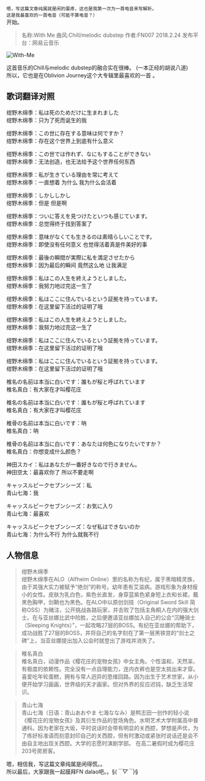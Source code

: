 `嗯，写这篇文章纯属就是闲的蛋疼，这也是我第一次为一首电音来写解析。`  
`这是我最喜欢的一首电音（可能不算电音？）`  
开始。  
>名称:With Me 曲风:Chill/melodic dubstep 作者:FN007 2018.2.24 发布平台：网易云音乐  

![With-Me](http://wx2.sinaimg.cn/mw690/0060lm7Tly1g179qtvxlij305j05ijt0.jpg)

这首音乐的Chill与melodic dubstep的融合实在很棒。 (一本正经的胡说八道)   
所以，它也是在Oblivion Journey这个大专辑里最喜欢的一首 。
##  歌词翻译对照  
绀野木绵季：私は死のためだけに生まれました   
绀野木绵季：只为了死而诞生的我  

绀野木绵季：この世に存在する意味は何ですか？  
绀野木绵季：存在这个世界上到底有什么意义  

绀野木绵季：この世では作れず、なにもすることができない  
绀野木绵季：无法创造，也无法给予这个世界任何东西  

绀野木绵季：私が生きている理由を常に考えて  
绀野木绵季：一直想着 为什么 我为什么会活着  

绀野木绵季：しかししかし  
绀野木绵季：但是 但是啊  

绀野木绵季：ついに答えを見つけたといつも感じています。  
绀野木绵季：总觉得终于找到答案了  

绀野木绵季：意味がなくても生きるのは素晴らしいことです。  
绀野木绵季：即使没有任何意义 也觉得活着真是件美好的事  

绀野木绵季：最後の瞬間が実際に私を満足させたから  
绀野木绵季：因为最后的瞬间 竟然这么地 让我满足  

绀野木绵季：私はこの人生を終えようとしました。  
绀野木绵季：我努力地过完这一生了  

绀野木绵季：私はここに住んでいるという証拠を持っています。  
绀野木绵季：在这里留下活过的证明了哦  

绀野木绵季：私はこの人生を終えようとしました。  
绀野木绵季：我努力地过完这一生了

绀野木绵季：私はここに住んでいるという証拠を持っています。  
绀野木绵季：在这里留下活过的证明了哦   

绀野木绵季：私はここに住んでいるという証拠を持っています。  
绀野木绵季：在这里留下活过的证明了哦  

椎名の名前は本当に白いです：誰もが桜と呼ばれています  
椎名真白：有大家在才叫樱花庄  

椎名の名前は本当に白いです：誰もが桜と呼ばれています  
椎名真白：有大家在才叫樱花庄  

椎骨の名前は本当に白いです：呐  
椎名真白：呐  

椎骨の名前は本当に白いです：あなたは何色になりたいですか？  
椎名真白：你想变成什么颜色？  

神田スカイ：私はあなたが一番好きなので行きません。  
神田空太：最喜欢你了 所以不要走啊  

キャッスルピークセブンシーズ：私  
青山七海：我  

キャッスルピークセブンシーズ：お気に入り  
青山七海：最喜欢  

キャッスルピークセブンシーズ：なぜ私はできないのか  
青山七海：为什么不行 为什么就我不行  

## 人物信息  

>绀野木绵季  
绀野木绵季在ALO（Alfheim Online）里的名称为有纪，属于黑暗精灵族，由于其强大实力被赋予“绝剑”的称号。幼年患有艾滋病。游戏形象为身材瘦小的女性。皮肤为乳白色，紫色长直发，身穿蓝紫色紧身短上衣和长裙，戴黑色胸甲，剑鞘也为黑色。在ALO中以原创剑技（Original Sword Skill 简称OSS）为赌注，公开挑战各路玩家，并击败了包括主角桐人在内的强大剑士。在与亚丝娜比武中险胜，之后便邀请亚丝娜加入自己的公会“沉睡骑士（Sleeping Knights）”，一起攻略27层的BOSS。有纪在亚丝娜的帮助下，成功战胜了27层的BOSS，并将自己的名字刻在了第一层黑铁宫的“剑士之碑”上，当亚丝娜提出加入公会时就登出了游戏并消失了。  

>稚名真白  
椎名真白，动漫作品《樱花庄的宠物女孩》中女主角。个性温和，天然呆、有极度的依赖性。完全没有一点自理能力，连内衣裤也是空太挑出来才穿。喜爱吃年轮蛋糕，拥有与常人迥异的思维回路。因为出生于艺术世家，从小便开始学习画画，世界级的天才画家。但对外界的反应迟钝，缺乏生活常识。  

>青山七海  
青山七海（日语：青山あおやま 七海ななみ）是鸭志田一创作的轻小说《樱花庄的宠物女孩》及其衍生作品的登场角色。水明艺术大学附属高中普通科。因为老家在大坂，平时说话时会带有明显的关西腔，梦想是声优，为了练好标准语而刻意封印自己的关西腔，但有时激动或紧张时说话还是会不由自主地出现关西腔。大学的志愿时演剧学部。 在高二暑假时成为樱花庄203号房房客。

嗯，相信我，写这篇文章纯属是闲得慌。。  
所以最后，大家跟我一起膜拜FN dalao吧。。§(*￣▽￣*)§